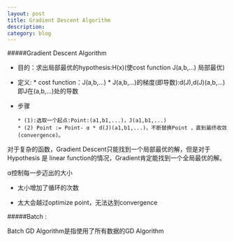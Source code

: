 ```yaml
---
layout: post
title: Gradient Descent Algorithm
description: 
category: blog
---
```


#####Gradient Descent Algorithm

* 	目的：求出局部最优的hypothesis:H(x)(使cost function J(a,b,...) 局部最优)

*	定义:
		* cost function：J(a,b,...)
		* J(a,b,...)的梯度(即导数):d(J),d(J)(a,b,...)即J在(a,b,...)处的导数

*	步骤

		* (1):选取一个起点:Point:(a1,b1,...)，J(a1,b1,...)
		* (2) Point := Point- α * d(J)(a1,b1,...)，不断替换Point ，直到最终收敛(convergence)。
		
对于复杂的函数，Gradient Descent只能找到一个局部最优的解，但是对于Hypothesis 是 linear function的情况，Gradient肯定能找到一个全局最优的解。

α控制每一步迈出的大小

* 太小增加了循环的次数

* 太大会越过optimize point，无法达到convergence

#####Batch :

Batch GD Algorithm是指使用了所有数据的GD Algorithm

